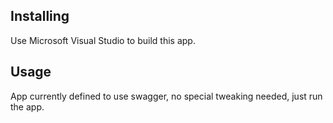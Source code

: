 ## Installing

Use Microsoft Visual Studio to build this app.

## Usage
App currently defined to use swagger, no special tweaking needed, just run the app.